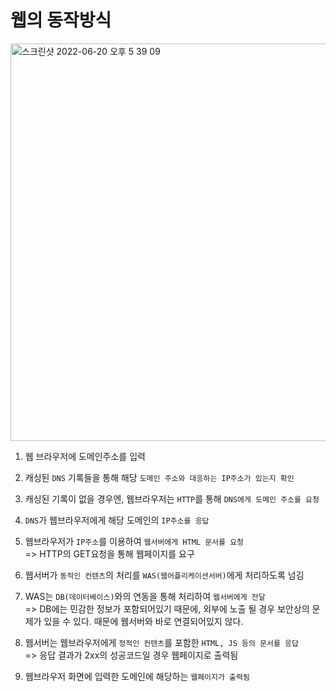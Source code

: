 # 웹의 동작방식

<img width="636" alt="스크린샷 2022-06-20 오후 5 39 09" src="https://velog.velcdn.com/images%2Feassy%2Fpost%2F44f24431-5192-477d-b36c-87fc0b10a204%2Fimage.png">

1. 웹 브라우저에 도메인주소를 입력

2. 캐싱된 `DNS` 기록들을 통해 해당 `도메인 주소와 대응하는 IP주소가 있는지 확인`

3. 캐싱된 기록이 없을 경우엔, 웹브라우저는 `HTTP`를 통해 `DNS에게 도메인 주소를 요청`

4. `DNS`가 웹브라우저에게 해당 도메인의 `IP주소를 응답`

5. 웹브라우저가 `IP주소`를 이용하여 `웹서버에게 HTML 문서를 요청`<br />
   => HTTP의 GET요청을 통해 웹페이지를 요구

6. 웹서버가 `동적인 컨텐츠`의 처리를 `WAS(웹어플리케이션서버)`에게 처리하도록 넘김

7. WAS는 `DB(데이터베이스)`와의 연동을 통해 처리하여 `웹서버에게 전달`<br />
   => DB에는 민감한 정보가 포함되어있기 때문에, 외부에 노출 될 경우 보안상의 문제가 있을 수 있다. 때문에 웹서버와 바로 연결되어있지 않다.

8. 웹서버는 웹브라우저에게 `정적인 컨텐츠`를 포함한 `HTML, JS 등의 문서를 응답`<br />
   => 응답 결과가 2xx의 성공코드일 경우 웹페이지로 출력됨

9. 웹브라우저 화면에 입력한 도메인에 해당하는 `웹페이지가 출력됨`
